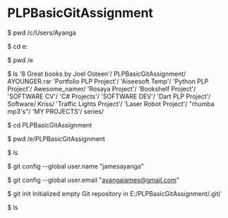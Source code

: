 # PLPBasicGitAssignment

$ pwd
/c/Users/Ayanga

$ cd e:

$ pwd
/e

$ ls
'8 Great books by Joel Osteen'/   PLPBasicGitAssignment/
 AYOUNGER.rar                    'Portfolio PLP Project'/
'Aiseesoft Temp'/                'Python PLP Project'/
 Awesome_namer/                  'Rosaya Project'/
'Bookshelf Project'/             'SOFTWARE CV'/
'C# Projects'/                   'SOFTWARE DEV'/
'Dart PLP Project'/               Software/
 Kriss/                          'Traffic Lights Project'/
'Laser Robot Project'/           "rhumba mp3's"/
'MY PROJECTS'/                    series/

$ cd PLPBasicGitAssignment

$ pwd
/e/PLPBasicGitAssignment

$ ls

$ git config --global user.name "jamesayanga"

$ git config --global user.email "ayangajames@gmail.com"

$ git init
Initialized empty Git repository in E:/PLPBasicGitAssignment/.git/

$ ls


